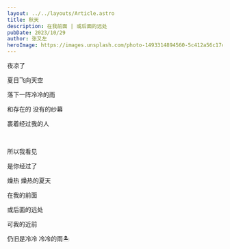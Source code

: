 ```yaml
---
layout: ../../layouts/Article.astro
title: 秋天
description: 在我前面 | 或后面的远处
pubDate: 2023/10/29
author: 张又左
heroImage: https://images.unsplash.com/photo-1493314894560-5c412a56c17c?auto=format&fit=crop&q=80&w=1740
---
```


夜凉了

夏日飞向天空

落下一阵冷冷的雨

和存在的 没有的纱幕

裹着经过我的人

<br />

所以我看见

是你经过了

燥热 燥热的夏天

在我的前面

或后面的远处

可我的近前

仍旧是冷冷 冷冷的雨🏝️
